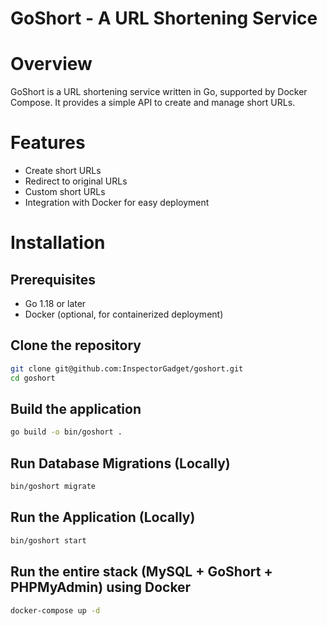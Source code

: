 # GoShort - A URL Shortening Service

# Overview
GoShort is a URL shortening service written in Go, supported by Docker Compose. It provides a simple API to create and manage short URLs.

# Features
- Create short URLs
- Redirect to original URLs
- Custom short URLs
- Integration with Docker for easy deployment

# Installation
## Prerequisites
- Go 1.18 or later
- Docker (optional, for containerized deployment)

## Clone the repository
```bash
git clone git@github.com:InspectorGadget/goshort.git
cd goshort
```

## Build the application
```bash
go build -o bin/goshort .
```

## Run Database Migrations (Locally)
```bash
bin/goshort migrate
```

## Run the Application (Locally)
```bash
bin/goshort start
```

## Run the entire stack (MySQL + GoShort + PHPMyAdmin) using Docker
```bash
docker-compose up -d
```